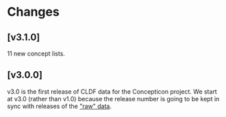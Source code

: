 # Changes

## [v3.1.0]

11 new concept lists.


## [v3.0.0]

v3.0 is the first release of CLDF data for the Concepticon project. We start at v3.0 (rather than v1.0)
because the release number is going to be kept in sync with releases of the
["raw" data](https://github.com/concepticon/concepticon-data).
